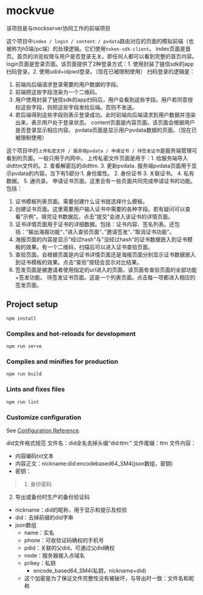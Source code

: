 # mockvue

该项目是与mockserver协同工作的前端项目

这个项目中`index / login / content / pvdata`路由对应的页面的模拟前端（也被称为h5端/pc端）的处理逻辑。它们使用`token-sdk-client`。
index页面是首页。首页的浏览权限与用户是否登录无关。即任何人都可以看到完整的首页内容。
login页面是登录页面。该页面提供了2种登录方式：1. 使用封装了链信sdk的app扫码登录。2. 使用udid+idpwd登录。（现在已被限制使用）
扫码登录的逻辑是：
1. 前端向后端请求登录需要的用户数据的字段。
2. 前端把这些字段渲染为一个二维码。
3. 用户使用封装了链信sdk的app扫码后，用户会看到这些字段。用户若同意授权这些字段，则把这些字段发给后端。否则不发送。
4. 若后端得到这些字段则表示登录成功。此时前端向后端请求到用户数据并渲染出来，表示用户处于登录状态。
content页面是内容页面。该页面会根据用户是否登录显示相应内容。
pvdata页面是显示用户pvdata数据的页面。（现在已被限制使用）

这个项目中的`上传私密文件 / 服务端pvdata / 申请证书 / 待签发证书`是服务端管理可看到的页面。一般只用于内网中。
上传私密文件页面是用于：1. 给服务端导入didttm文件的。2. 查看解密后的didttm. 3. 更新pvdata.
服务端pvdata页面用于显示pvdata的内容。当下有5部分:1. 身份属性。 2. 身份证书 3. 关联证书。 4. 私有数据。 5. 通讯录。
申请证书页面。这里会有一些页面共同完成申请证书的功能。包括：
1. 证书模板列表页面。需要创建什么证书就选择什么模板。
2. 创建证书页面。这里需要用户输入证书中需要的各种字段。若有疑问可以查看”示例“。填完证书数据后，点击”提交“会进入该证书的详情页面。
3. 证书详情页面用于证书的详细数据。包括：证书内容、签名列表。还包括：”输出海报功能“、”进入查验页面“、”邀请签发“、”取消证书功能”。
4. 海报页面的内容是显示"经过hash"与"没经过hash"的证书数据嵌入到证书模板的效果。有一个二维码，扫描后可以进入证书查验页面。
5. 查验页面。会根据页面是内证书详情页面还是海报页面分别显示证书数据嵌入到证书模板的效果。点击“查验”按钮会显示对比结果。
6. 签发页面是被邀请者使用指定的url进入的页面。该页面有查验页面的全部功能+签发功能。
待签发证书页面。这是一个列表页面。点击每一项都进入相应的签发页面。

## Project setup
```
npm install
```

### Compiles and hot-reloads for development
```
npm run serve
```

### Compiles and minifies for production
```
npm run build
```

### Lints and fixes files
```
npm run lint
```

### Customize configuration
See [Configuration Reference](https://cli.vuejs.org/config/).




did文件格式规范
文件名：did全名去掉头缀“did:ttm:”
文件尾缀：ttm
文件内容：
- 内容编码txt文本
- 内容正文：nickname:did:encodebased64_SM4(json数组，密钥)
- 密钥：
> 1. 身份密码
2. 导出或备份时生产的备份验证码
- nickname：did的昵称，用于显示和提示及校验
- did：去掉前缀的did字串
- json数组
  - name：实名
  - phone：可收验证码确权的手机号
  - pdid：关联的父did，可通过父did确权
  - node：服务器接入点域名
  - prikey：私钥
    - encode_based64_SM4(私钥，nickname+did)
  - 这个加密是为了保证文件完整性没有被破坏，与导出时一致：文件名和昵称